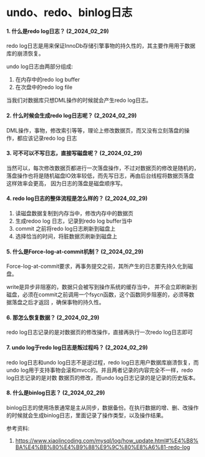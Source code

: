 # undo、redo、binlog日志

#### 1. 什么是redo log日志？ (2_2024_02_29)
redo log日志是用来保证InnoDb存储引擎事物的持久性的，其主要作用用于数据库的崩溃恢复。

undo log日志由两部分组成:
1. 在内存中的redo log buffer
2. 在次盘中的redo log file

当我们对数据库只想DML操作的时候就会产生redo log日志。

#### 2. 什么时候会生成redo log日志呢？  (2_2024_02_29)
DML操作，事物，修改索引等等，理论上修改数据页，而又没有立刻落盘的操作，都应该记录redo log 日志

#### 3. 可不可以不写日志，直接写磁盘呢？ (2_2024_02_29)
当然可以，每次修改数据页都进行一次落盘操作，不过对数据页的修改是随机的，落盘操作也将是随机磁盘IO效率较低，而先写日志，再由后台线程将数据页落盘这样效率会更高，
因为日志的落盘是磁盘顺序写。

#### 4. redo log日志的整体流程是怎么样的？ (2_2024_02_29)
1. 读磁盘数据复制到内存当中，修改内存中的数据页
2. 生成redoo log 日志，记录到redo log buffer当中
3. commit 之前将redo log日志刷新到磁盘上
4. 选择恰当的时间，将脏数据页刷新到磁盘上

#### 5. 什么是Force-log-at-commit机制？  (2_2024_02_29)
Force-log-at-commit要求，再事务提交之前，其所产生的日志要先持久化到磁盘。

write是异步非阻塞的，数据只会被写到操作系统的缓存当中， 并不会立即刷新到磁盘，必须在commit之前调用一个fsycn函数，这个函数同步阻塞的，必须等数据落盘之后才返回
，确保事物的持久性。

#### 6. 那怎么恢复数据？ (2_2024_02_29)
redo log日志记录的是对数据页的修改操作，直接再执行一次redo log日志即可

#### 7. undo log于redo log日志是叛过程吗？ (2_2024_02_29)
redo log日志和undo log日志不是逆过程，redo log日志用户数据库崩溃恢复，而undo log用于支持事物会滚和mvcc的。并且两者记录的内容完全不一样，redo log日志记录的是对数
数据页的修改，而undo log日志记录的是记录的历史版本。

#### 8. 什么是binlog日志？  (2_2024_02_29)
binlog日志的使用场景通常是主从同步，数据备份。在执行数据的增、删、改操作的时候就会生成binlog日志，里面记录了操作类型，以及操作结果。





参考资料:
1. https://www.xiaolincoding.com/mysql/log/how_update.html#%E4%B8%BA%E4%BB%80%E4%B9%88%E9%9C%80%E8%A6%81-redo-log

